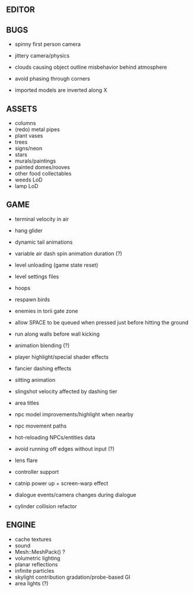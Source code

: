 EDITOR
------

BUGS
----
* spinny first person camera

* jittery camera/physics
* clouds causing object outline misbehavior behind atmosphere
* avoid phasing through corners
* imported models are inverted along X

ASSETS
------
* columns
* (redo) metal pipes
* plant vases
* trees
* signs/neon
* stars
* murals/paintings
* painted domes/rooves
* other food collectables
* weeds LoD
* lamp LoD

GAME
----
* terminal velocity in air
* hang glider
* dynamic tail animations
* variable air dash spin animation duration (?)
* level unloading (game state reset)
* level settings files

* hoops
* respawn birds
* enemies in torii gate zone
* allow SPACE to be queued when pressed just before hitting the ground
* run along walls before wall kicking
* animation blending (?)
* player highlight/special shader effects
* fancier dashing effects
* sitting animation
* slingshot velocity affected by dashing tier
* area titles
* npc model improvements/highlight when nearby
* npc movement paths
* hot-reloading NPCs/entities data
* avoid running off edges without input (?)
* lens flare
* controller support
* catnip power up + screen-warp effect
* dialogue events/camera changes during dialogue
* cylinder collision refactor

ENGINE
------
* cache textures
* sound
* Mesh::MeshPack() ?
* volumetric lighting
* planar reflections
* infinite particles
* skylight contribution gradation/probe-based GI
* area lights (?)